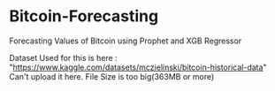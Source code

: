 # Bitcoin-Forecasting
Forecasting Values of Bitcoin using Prophet and XGB Regressor

Dataset Used for this is here : "https://www.kaggle.com/datasets/mczielinski/bitcoin-historical-data"
Can't upload it here. File Size is too big(363MB or more)
